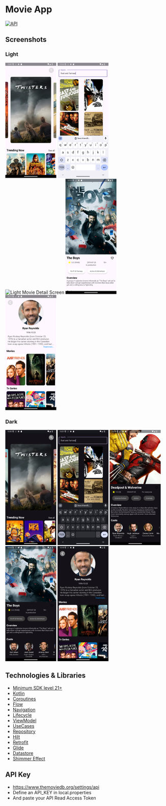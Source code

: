 # Movie App

[![API](https://img.shields.io/badge/API-21%2B-brightgreen.svg?style=flat)](https://android-arsenal.com/api?level=21)

## Screenshots

### Light

<div>
<img alt="Light Home Screen" src="https://github.com/DogacTanriverdi/MovieApp/blob/master/screenshots/light_home.png" width="160" height="360" float:left/>

<img alt="Light Search Screen" src="https://github.com/DogacTanriverdi/MovieApp/blob/master/screenshots/light_search.png" width="160" height="360" float:left/>

<img alt="Light Movie Detail Screen" src="https://github.com/DogacTanriverdi/MovieApp/blob/master/screenshots/light_movie_detail.png" width="160" height="360" float:left/>

<img alt="Light Tv Series Detail Screen" src="https://github.com/DogacTanriverdi/MovieApp/blob/master/screenshots/light_tv_series_detail.png" width="160" height="360" float:left/>

<img alt="Light Cast Detail Screen" src="https://github.com/DogacTanriverdi/MovieApp/blob/master/screenshots/light_cast_detail.png" width="160" height="360" float:left/>

</div>

### Dark

<div>

<img alt="Dark Home Screen" src="https://github.com/DogacTanriverdi/MovieApp/blob/master/screenshots/dark_home.png" width="160" height="360" float:left/>

<img alt="Dark Search Screen" src="https://github.com/DogacTanriverdi/MovieApp/blob/master/screenshots/dark_search.png" width="160" height="360" float:left/>

<img alt="Dark Movie Detail Screen" src="https://github.com/DogacTanriverdi/MovieApp/blob/master/screenshots/dark_movie_detail.png" width="160" height="360" float:left/>

<img alt="Dark Tv Series Detail Screen" src="https://github.com/DogacTanriverdi/MovieApp/blob/master/screenshots/dark_tv_series_detail.png" width="160" height="360" float:left/>

<img alt="Dark Cast Detail Screen" src="https://github.com/DogacTanriverdi/MovieApp/blob/master/screenshots/dark_cast_detail.png" width="160" height="360" float:left/>

</div>

## Technologies & Libraries

- [Minimum SDK level 21+](https://android-arsenal.com/api?level=21)
- [Kotlin](https://kotlinlang.org/)
- [Coroutines](https://github.com/Kotlin/kotlinx.coroutines)
- [Flow](https://developer.android.com/kotlin/flow)
- [Navigation](https://developer.android.com/guide/navigation)
- [Lifecycle](https://developer.android.com/topic/libraries/architecture/lifecycle)
- [ViewModel](https://developer.android.com/topic/libraries/architecture/viewmodel)
- [UseCases](https://developer.android.com/topic/architecture/domain-layer)
- [Repository](https://developer.android.com/topic/architecture/data-layer)
- [Hilt](https://developer.android.com/training/dependency-injection/hilt-android)
- [Retrofit](https://github.com/square/retrofit)
- [Glide](https://github.com/bumptech/glide)
- [Datastore](https://developer.android.com/jetpack/androidx/releases/datastore)
- [Shimmer Effect](https://github.com/facebookarchive/shimmer-android)
  
## API Key
- https://www.themoviedb.org/settings/api
- Define an API_KEY in local.properties
- And paste your API Read Access Token

